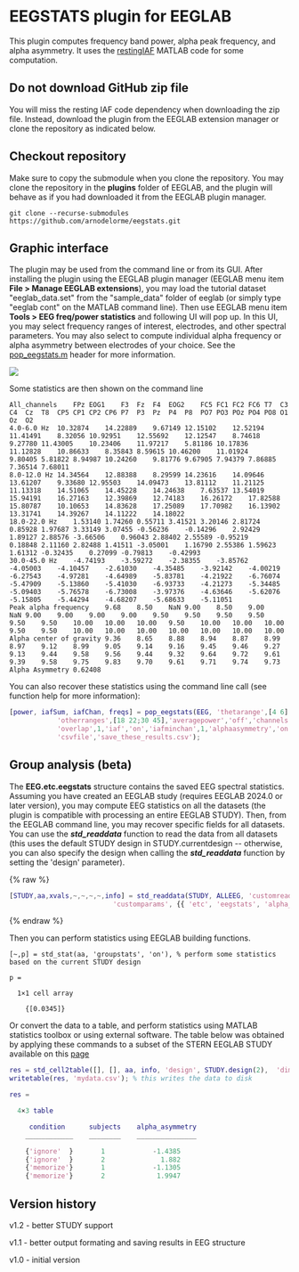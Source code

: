 # EEGSTATS plugin for EEGLAB

This plugin computes frequency band power, alpha peak frequency, and alpha asymmetry. It uses the [restingIAF](https://github.com/corcorana/restingIAF) MATLAB code for some computation.

## Do not download GitHub zip file

You will miss the resting IAF code dependency when downloading the zip file. Instead, download the plugin from the EEGLAB extension manager or clone the repository as indicated below.

## Checkout repository

Make sure to copy the submodule when you clone the repository. You may clone the repository in the **plugins** folder of EEGLAB, and the plugin will behave as if you had downloaded it from the EEGLAB plugin manager.

```
git clone --recurse-submodules https://github.com/arnodelorme/eegstats.git
```

## Graphic interface

The plugin may be used from the command line or from its GUI. After installing the plugin using the EEGLAB plugin manager (EEGLAB menu item **File > Manage EEGLAB extensions**), you may load the tutorial dataset "eeglab_data.set" from the "sample_data" folder of eeglab (or simply type "eeglab cont" on the MATLAB command line). Then use EEGLAB menu item **Tools > EEG freq/power statistics** and following UI will pop up. In this UI, you may select frequency ranges of interest, electrodes, and other spectral parameters. You may also select to compute individual alpha frequency or alpha asymmetry between electrodes of your choice. See the [pop_eegstats.m](https://github.com/arnodelorme/eegstats/blob/master/pop_eegstats.m) header for more information.

![](eegstats_gui.png)

Some statistics are then shown on the command line

```
All_channels	FPz	EOG1	F3	Fz	F4	EOG2	FC5	FC1	FC2	FC6	T7	C3	C4	Cz	T8	CP5	CP1	CP2	CP6	P7	P3	Pz	P4	P8	PO7	PO3	POz	PO4	PO8	O1	Oz	O2
4.0-6.0 Hz	10.32874	14.22889	9.67149	12.15102	12.52194	11.41491	8.32056	10.92951	12.55692	12.12547	8.74618	9.27780	11.43005	10.23406	11.97217	5.81186	10.17836	11.12828	10.86633	8.35843	8.59615	10.46200	11.01924	9.80405	5.81822	8.94987	10.24260	9.81776	9.67905	7.94379	7.86885	7.36514	7.68011
8.0-12.0 Hz	14.34564	12.88388	8.29599	14.23616	14.09646	13.61207	9.33680	12.95503	14.09473	13.81112	11.21125	11.13318	14.51065	14.45228	14.24638	7.63537	13.54019	15.94191	16.27163	12.39869	12.74183	16.26172	17.82588	15.80787	10.10653	14.83628	17.25089	17.70982	16.13902	13.31741	14.39267	14.11222	14.18022
18.0-22.0 Hz	1.53140	1.74260	0.55711	3.41521	3.20146	2.81724	0.85928	1.97687	3.33149	3.07455	-0.56236	-0.14296	2.92429	1.89127	2.88576	-3.66506	0.96043	2.88402	2.55589	-0.95219	0.18848	2.11160	2.82488	1.41511	-3.05001	1.16790	2.55386	1.59623	1.61312	-0.32435	0.27099	-0.79813	-0.42993
30.0-45.0 Hz	-4.74193	-3.59272	-2.38355	-3.85762	-4.05003	-4.10457	-2.61030	-4.35485	-3.92142	-4.00219	-6.27543	-4.97281	-4.64989	-5.83781	-4.21922	-6.76074	-5.47909	-5.13860	-5.41030	-6.93733	-4.21273	-5.34485	-5.09403	-5.76578	-6.73008	-3.97376	-4.63646	-5.62076	-5.15805	-5.44294	-4.68207	-5.68633	-5.11051
Peak alpha frequency	9.68	8.50	NaN	9.00	8.50	9.00	NaN	9.00	9.00	9.00	9.00	9.50	9.50	9.50	9.50	9.50	9.50	10.00	10.00	10.00	9.50	10.00	10.00	10.00	9.50	9.50	10.00	10.00	10.00	10.00	10.00	10.00	10.00
Alpha center of gravity	9.36	8.65	8.88	8.94	8.87	8.99	8.97	9.12	8.99	9.05	9.14	9.16	9.45	9.46	9.27	9.13	9.44	9.58	9.56	9.44	9.32	9.64	9.72	9.61	9.39	9.58	9.75	9.83	9.70	9.61	9.71	9.74	9.73
Alpha Asymmetry	0.62408
```

You can also recover these statistics using the command line call (see function help for more information):

```matlab
[power, iafSum, iafChan, freqs] = pop_eegstats(EEG, 'thetarange',[4 6] ,'alpharange',[8 12] , ...
            'otherranges',[18 22;30 45],'averagepower','off','channels','','winsize',2, ...
            'overlap',1,'iaf','on','iafminchan',1,'alphaasymmetry','on','asymchans','F3 F4', ...
            'csvfile','save_these_results.csv');
```

## Group analysis (beta)

The **EEG.etc.eegstats** structure contains the saved EEG spectral statistics. Assuming you have created an EEGLAB study (requires EEGLAB 2024.0 or later version), you may compute EEG statistics on all the datasets (the plugin is compatible with processing an entire EEGLAB STUDY). Then, from the EEGLAB command line, you may recover specific fields for all datasets. You can use the ***std_readdata*** function to read the data from all datasets (this uses the default STUDY design in STUDY.currentdesign -- otherwise, you can also specify the design when calling the ***std_readdata*** function by setting the 'design' parameter).

{% raw %}
```matlab
[STUDY,aa,xvals,~,~,~,~,info] = std_readdata(STUDY, ALLEEG, 'customread', 'std_readeegfield', ...
                          'customparams', {{ 'etc', 'eegstats', 'alpha_asymmetry' }}, 'ndim', 1);
```
{% endraw %}

Then you can perform statistics using EEGLAB building functions. 

```
[~,p] = std_stat(aa, 'groupstats', 'on'), % perform some statistics based on the current STUDY design

p =

  1×1 cell array

    {[0.0345]}
```

Or convert the data to a table, and perform statistics using MATLAB statistics toolbox or using external software. The table below was obtained by applying these commands to a subset of the STERN EEGLAB STUDY available on this [page](https://eeglab.org/tutorials/tutorial_data.html)

```matlab
res = std_cell2table([], [], aa, info, 'design', STUDY.design(2),  'dimensions', {'subjects' 'alpha_asymmetry' })
writetable(res, 'mydata.csv'); % this writes the data to disk

res =

  4×3 table

     condition      subjects    alpha_asymmetry
    ____________    ________    _______________

    {'ignore'  }       1            -1.4385    
    {'ignore'  }       2              1.882    
    {'memorize'}       1            -1.1305    
    {'memorize'}       2             1.9947    
```


## Version history

v1.2 - better STUDY support

v1.1 - better output formating and saving results in EEG structure

v1.0 - initial version
